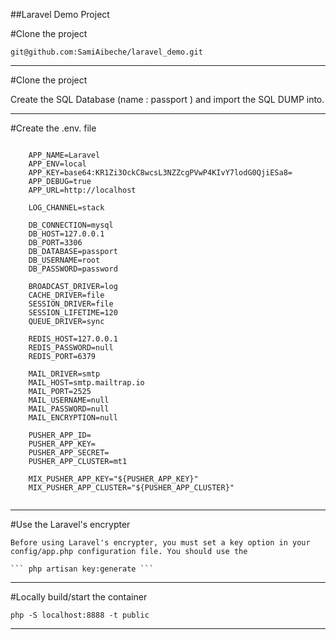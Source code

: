 ##Laravel Demo Project


#Clone the project



``` git@github.com:SamiAibeche/laravel_demo.git ```

------------------------------------

#Clone the project

Create the SQL Database (name : passport ) and import the SQL DUMP into.

------------------------------------

#Create the .env. file


```

    APP_NAME=Laravel
    APP_ENV=local
    APP_KEY=base64:KR1Zi3OckC8wcsL3NZZcgPVwP4KIvY7lodG0QjiESa8=
    APP_DEBUG=true
    APP_URL=http://localhost
    
    LOG_CHANNEL=stack
    
    DB_CONNECTION=mysql
    DB_HOST=127.0.0.1
    DB_PORT=3306
    DB_DATABASE=passport
    DB_USERNAME=root
    DB_PASSWORD=password
    
    BROADCAST_DRIVER=log
    CACHE_DRIVER=file
    SESSION_DRIVER=file
    SESSION_LIFETIME=120
    QUEUE_DRIVER=sync
    
    REDIS_HOST=127.0.0.1
    REDIS_PASSWORD=null
    REDIS_PORT=6379
    
    MAIL_DRIVER=smtp
    MAIL_HOST=smtp.mailtrap.io
    MAIL_PORT=2525
    MAIL_USERNAME=null
    MAIL_PASSWORD=null
    MAIL_ENCRYPTION=null
    
    PUSHER_APP_ID=
    PUSHER_APP_KEY=
    PUSHER_APP_SECRET=
    PUSHER_APP_CLUSTER=mt1
    
    MIX_PUSHER_APP_KEY="${PUSHER_APP_KEY}"
    MIX_PUSHER_APP_CLUSTER="${PUSHER_APP_CLUSTER}"
    
```

------------------------------

#Use the Laravel's encrypter

    Before using Laravel's encrypter, you must set a key option in your config/app.php configuration file. You should use the

    ``` php artisan key:generate ```
    
------------------------------

#Locally build/start the container

``` php -S localhost:8888 -t public ```

------------------------------------